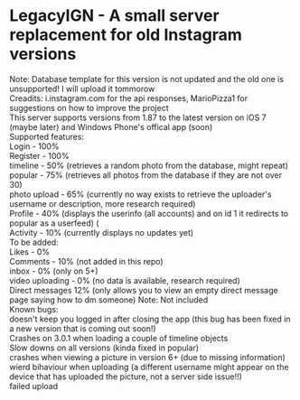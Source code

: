 # LegacyIGN - A small server replacement for old Instagram versions
Note: Database template for this version is not updated and the old one is unsupported! I will upload it tommorow <br />
Creadits: i.instagram.com for the api responses, MarioPizza1 for suggestions on how to improve the project <br />
This server supports versions from 1.87 to the latest version on iOS 7 (maybe later) and Windows Phone's offical app (soon) <br />
Supported features: <br />
Login - 100% <br />
Register - 100% <br />
timeline - 50% (retrieves a random photo from the database, might repeat) <br />
popular - 75% (retrieves all photos from the database if they are not over 30) <br />
photo upload - 65% (currently no way exists to retrieve the uploader's username or description, more research required) <br />
Profile - 40% (displays the userinfo (all accounts) and on id 1 it redirects to popular as a userfeed)  ( <br />
Activity - 10% (currently displays no updates yet) <br />
To be added: <br />
Likes - 0% <br />
Comments - 10% (not added in this repo) <br />
inbox - 0% (only on 5+) <br />
video uploading - 0% (no data is available, research required) <br />
Direct messages 12% (only allows you to view an empty direct message page saying how to dm someone) Note: Not included <br />
Known bugs: <br />
doesn't keep you logged in after closing the app (this bug has been fixed in a new version that is coming out soon!) <br />
Crashes on 3.0.1 when loading a couple of timeline objects <br />
Slow downs on all versions (kinda fixed in popular) <br />
crashes when viewing a picture in version 6+ (due to missing information) <br />
wierd bihaviour when uploading (a different username might appear on the device that has uploaded the picture, not a server side issue!!) <br />
failed upload <br />
